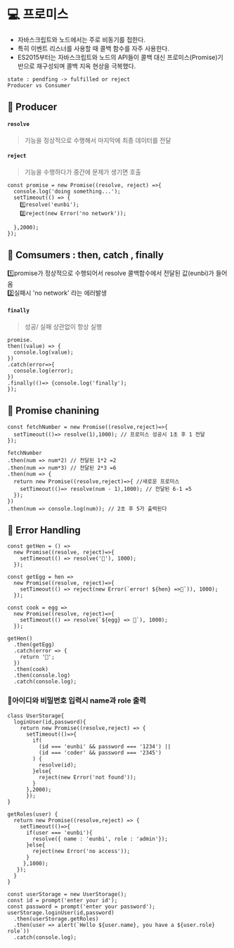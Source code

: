 # 💻 프로미스
- 자바스크립트와 노드에서는 주로 비동기를 접한다.
- 특히 이벤트 리스너를 사용할 때 콜백 함수를 자주 사용한다.
- ES2015부터는 자바스크립트와 노드의 API들이 콜백 대신 프로미스(Promise)기반으로 재구성되며 콜백 지옥 현상을 극복했다.

```
state : pendfing -> fulfilled or reject
Producer vs Consumer
```

## 📌 Producer
#### `resolve`
>기능을 정상적으로 수행해서 마지막에 최종 데이터를 전달
#### `reject`
>기능을 수행하다가 중간에 문제가 생기면 호출

```
const promise = new Promise((resolve, reject) =>{
  console.log('doing something...');
  setTimeout(() => {
    1️⃣resolve('eunbi'); 
    2️⃣reject(new Error('no network'));
   
  },2000);
});
```

## 📌 Comsumers : then, catch , finally
1️⃣promise가 정상적으로 수행되어서 resolve 콜백함수에서 전달된 값(eunbi)가 들어옴 <br>
2️⃣실패시 'no network' 라는 에러발생<br>
#### `finally` 
>성공/ 실패 상관없이 항상 실행
```
promise.
then((value) => {
  console.log(value);
})
.catch(error=>{
  console.log(error);
})
.finally(()=> {console.log('finally');
});
```

## 📌 Promise chanining 
```
const fetchNumber = new Promise((resolve,reject)=>{
  setTimeout(()=> resolve(1),1000); // 프로미스 성공시 1초 후 1 전달
});

fetchNumber
.then(num => num*2) // 전달된 1*2 =2
.then(num => num*3) // 전달된 2*3 =6
.then(num => {
  return new Promise((resolve,reject)=>{ //새로운 프로미스
    setTimeout(()=> resolve(num - 1),1000); // 전달된 6-1 =5
  });
})
.then(num => console.log(num)); // 2초 후 5가 출력된다
```

## 📌 Error Handling
```
const getHen = () => 
  new Promise((resolve, reject)=>{
    setTimeout(() => resolve('🐓'), 1000);
  });

const getEgg = hen => 
  new Promise((resolve, reject)=>{
    setTimeout(() => reject(new Error(`error! ${hen} =>🥚`)), 1000);
  });

const cook = egg => 
  new Promise((resolve, reject)=>{
    setTimeout(() => resolve(`${egg} => 🍳`), 1000);
  });

getHen()
  .then(getEgg)
  .catch(error => {
    return '🥞'; 
  })
  .then(cook)
  .then(console.log)
  .catch(console.log);
```

### 🌊아이디와 비밀번호 입력시 name과 role 출력
```
class UserStorage{
  loginUser(id,password){
    return new Promise((resolve,reject) => {
      setTimeout(()=>{
        if(
          (id === 'eunbi' && password === '1234') ||
          (id === 'coder' && password === '2345')
        ) {
          resolve(id);
        }else{
          reject(new Error('not found'));
        }
      },2000);
      });
}

getRoles(user) {
  return new Promise((resolve,reject) => {
    setTimeout(()=>{
      if(user === 'eunbi'){
        resolve({ name : 'eunbi', role : 'admin'});
      }else{
        reject(new Error('no access'));
      }
     },1000);
   });
  }
}

const userStorage = new UserStorage();
const id = prompt('enter your id');
const password = prompt('enter your password');
userStorage.loginUser(id,password)
  .then(userStorage.getRoles)
  .then(user => alert(`Hello ${user.name}, you have a ${user.role} role`))
  .catch(console.log);
```

